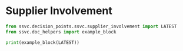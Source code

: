 # Supplier Involvement

```python exec="true" idprefix=""
from ssvc.decision_points.ssvc.supplier_involvement import LATEST
from ssvc.doc_helpers import example_block

print(example_block(LATEST))
```
